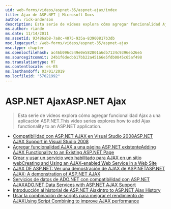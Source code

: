 ```yaml
---
uid: web-forms/videos/aspnet-35/aspnet-ajax/index
title: Ajax de ASP.NET | Microsoft Docs
author: rick-anderson
description: Esta serie de vídeos explora cómo agregar funcionalidad Ajax a una aplicación ASP.NET.
ms.author: riande
ms.date: 11/14/2011
ms.assetid: 93486ab8-7a8c-4075-935a-83900817b3db
msc.legacyurl: /web-forms/videos/aspnet-35/aspnet-ajax
msc.type: chapter
ms.openlocfilehash: ac46b096c549e0e582801a6db7134c9396eb26e5
ms.sourcegitcommit: 24b1f6decbb17bb22a45166e5fdb0845c65af498
ms.translationtype: MT
ms.contentlocale: es-ES
ms.lasthandoff: 03/01/2019
ms.locfileid: "57021992"
---
```

<a name="aspnet-ajax"></a><span data-ttu-id="ac343-103">ASP.NET Ajax</span><span class="sxs-lookup"><span data-stu-id="ac343-103">ASP.NET Ajax</span></span>
====================
> <span data-ttu-id="ac343-104">Esta serie de vídeos explora cómo agregar funcionalidad Ajax a una aplicación ASP.NET.</span><span class="sxs-lookup"><span data-stu-id="ac343-104">This video series explores how to add Ajax functionality to an ASP.NET application.</span></span>


- [<span data-ttu-id="ac343-105">Compatibilidad con ASP.NET AJAX en Visual Studio 2008</span><span class="sxs-lookup"><span data-stu-id="ac343-105">ASP.NET AJAX Support in Visual Studio 2008</span></span>](aspnet-ajax-support-in-visual-studio-2008.md)
- [<span data-ttu-id="ac343-106">Agregar funcionalidad AJAX a una página ASP.NET existente</span><span class="sxs-lookup"><span data-stu-id="ac343-106">Adding AJAX Functionality to an Existing ASP.NET Page</span></span>](adding-ajax-functionality-to-an-existing-aspnet-page.md)
- [<span data-ttu-id="ac343-107">Crear y usar un servicio web habilitado para AJAX en un sitio web</span><span class="sxs-lookup"><span data-stu-id="ac343-107">Creating and Using an AJAX-enabled Web Service in a Web Site</span></span>](creating-and-using-an-ajax-enabled-web-service-in-a-web-site.md)
- [<span data-ttu-id="ac343-108">AJAX DE ASP.NET: Ver una demostración de AJAX de ASP.NET</span><span class="sxs-lookup"><span data-stu-id="ac343-108">ASP.NET AJAX: A demonstration of ASP.NET AJAX</span></span>](aspnet-ajax-a-demonstration-of-aspnet-ajax.md)
- [<span data-ttu-id="ac343-109">Servicios de datos de ADO.NET con compatibilidad con ASP.NET AJAX</span><span class="sxs-lookup"><span data-stu-id="ac343-109">ADO.NET Data Services with ASP.NET AJAX Support</span></span>](adonet-data-services-with-aspnet-ajax-support.md)
- [<span data-ttu-id="ac343-110">Introducción al historial de ASP.NET Ajax</span><span class="sxs-lookup"><span data-stu-id="ac343-110">Intro to ASP.NET Ajax History</span></span>](introduction-to-aspnet-ajax-history.md)
- [<span data-ttu-id="ac343-111">Usar la combinación de scripts para mejorar el rendimiento de AJAX</span><span class="sxs-lookup"><span data-stu-id="ac343-111">Using Script Combining to improve AJAX performance</span></span>](using-script-combining-to-improve-ajax-performance.md)
